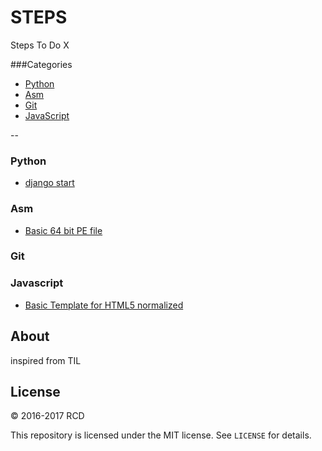 # STEPS
Steps To Do X

###Categories

* [Python](#python)
* [Asm](#asm)
* [Git](#git)
* [JavaScript](#javascript)

--

### Python

- [django start](Python/django-basic-project-flow.md)


### Asm
- [Basic 64 bit PE file](Asm/basic-64-bit.md)

### Git

### Javascript
- [Basic Template for HTML5 normalized](Javascript/basic-html5-template-normalized.md)


## About

inspired from TIL

## License

&copy; 2016-2017 RCD

This repository is licensed under the MIT license. See `LICENSE` for
details.

